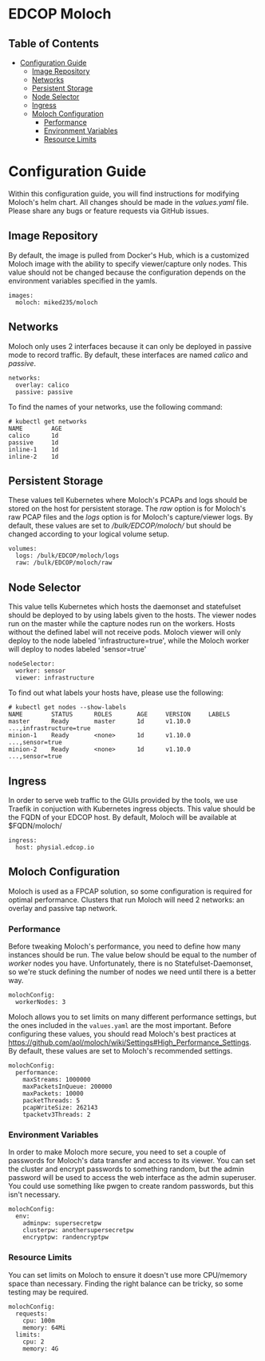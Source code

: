 # EDCOP Moloch

Table of Contents
-----------------
 
* [Configuration Guide](#configuration-guide)
	* [Image Repository](#image-repository)
	* [Networks](#networks)
	* [Persistent Storage](#persistent-storage)
	* [Node Selector](#node-selector)
	* [Ingress](#ingress)
	* [Moloch Configuration](#moloch-configuration)
		* [Performance](#performance)
		* [Environment Variables](#environment-variables)
		* [Resource Limits](#resource-limits)
	
# Configuration Guide

Within this configuration guide, you will find instructions for modifying Moloch's helm chart. All changes should be made in the *values.yaml* file.
Please share any bugs or feature requests via GitHub issues.
 
## Image Repository

By default, the image is pulled from Docker's Hub, which is a customized Moloch image with the ability to specify viewer/capture only nodes. This value should not be changed because the configuration depends on the environment variables specified in the yamls.
 
```
images:
  moloch: miked235/moloch
```
 
## Networks

Moloch only uses 2 interfaces because it can only be deployed in passive mode to record traffic. By default, these interfaces are named *calico* and *passive*. 

```
networks:
  overlay: calico
  passive: passive
```
 
To find the names of your networks, use the following command:
 
```
# kubectl get networks
NAME		AGE
calico		1d
passive		1d
inline-1	1d
inline-2	1d
```

## Persistent Storage

These values tell Kubernetes where Moloch's PCAPs and logs should be stored on the host for persistent storage. The *raw* option is for Moloch's raw PCAP files and the *logs* option is for Moloch's capture/viewer logs. By default, these values are set to */bulk/EDCOP/moloch/* but should be changed according to your logical volume setup. 

```
volumes:
  logs: /bulk/EDCOP/moloch/logs
  raw: /bulk/EDCOP/moloch/raw
```
	  
## Node Selector

This value tells Kubernetes which hosts the daemonset and statefulset should be deployed to by using labels given to the hosts. The viewer nodes run on the master while the capture nodes run on the workers. Hosts without the defined label will not receive pods. Moloch viewer will only deploy to the node labeled 'infrastructure=true', while the Moloch worker will deploy to nodes labeled 'sensor=true'
 
```
nodeSelector:
  worker: sensor
  viewer: infrastructure
```
 
To find out what labels your hosts have, please use the following:
```
# kubectl get nodes --show-labels
NAME		STATUS		ROLES		AGE		VERSION		LABELS
master 		Ready		master		1d		v1.10.0		...,infrastructure=true
minion-1	Ready		<none>		1d		v1.10.0		...,sensor=true
minion-2	Ready		<none>		1d		v1.10.0		...,sensor=true
```

## Ingress

In order to serve web traffic to the GUIs provided by the tools, we use Traefik in conjuction with Kubernetes ingress objects. This value should be the FQDN of your EDCOP host. By default, Moloch will be available at $FQDN/moloch/

```
ingress:
  host: physial.edcop.io
```

## Moloch Configuration

Moloch is used as a FPCAP solution, so some configuration is required for optimal performance. Clusters that run Moloch  will need 2 networks: an overlay and passive tap network.

### Performance

Before tweaking Moloch's performance, you need to define how many instances should be run. The value below should be equal to the number of *worker* nodes you have. Unfortunately, there is no Statefulset-Daemonset, so we're stuck defining the number of nodes we need until there is a better way.

```
molochConfig:
  workerNodes: 3
```

Moloch allows you to set limits on many different performance settings, but the ones included in the ```values.yaml``` are the most important. Before configuring these values, you should read Moloch's best practices at https://github.com/aol/moloch/wiki/Settings#High_Performance_Settings. By default, these values are set to Moloch's recommended settings. 

```
molochConfig:
  performance:
    maxStreams: 1000000
    maxPacketsInQueue: 200000
    maxPackets: 10000
    packetThreads: 5
    pcapWriteSize: 262143
    tpacketv3Threads: 2
```

### Environment Variables

In order to make Moloch more secure, you need to set a couple of passwords for Moloch's data transfer and access to its viewer. You can set the cluster and encrypt passwords to something random, but the admin password will be used to access the web interface as the admin superuser. You could use something like pwgen to create random passwords, but this isn't necessary. 

```
molochConfig:
  env:
    adminpw: supersecretpw
    clusterpw: anothersupersecretpw
    encryptpw: randencryptpw
```

### Resource Limits

You can set limits on Moloch to ensure it doesn't use more CPU/memory space than necessary. Finding the right balance can be tricky, so some testing may be required. 

```
molochConfig:
  requests:
    cpu: 100m
    memory: 64Mi
  limits:
    cpu: 2
    memory: 4G
```
